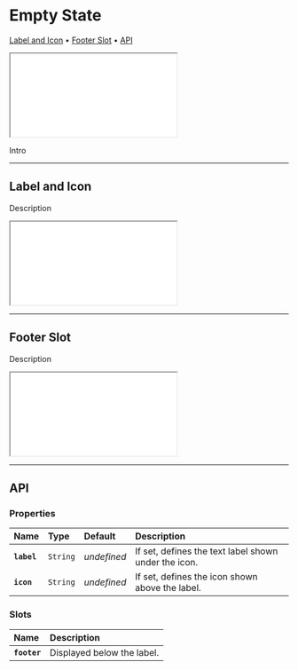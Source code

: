 # Empty State

[Label and Icon](components/empty-state#label-and-icon) • [Footer Slot](components/empty-state#footer-slot) • [API](components/empty-state#api)

<iframe src="./assets/demos/components/empty-state/main.html"></iframe>

Intro 

---

## Label and Icon

Description

<iframe src="./assets/demos/components/empty-state/label-and-icon.html"></iframe>

---

## Footer Slot

Description

<iframe src="./assets/demos/components/empty-state/footer-slot.html"></iframe>

---

## API

### Properties

| Name | Type | Default | Description |
| :-- | :-- | :-- | :-- |
| **`label`** | `String` | _undefined_ | If set, defines the text label shown under the icon. |
| **`icon`** | `String` | _undefined_ | If set, defines the icon shown above the label. |

### Slots

| Name | Description |
| :-- | :-- |
| **`footer`** | Displayed below the label. |